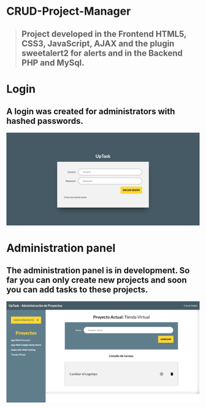 # CRUD-Project-Manager
> ## Project developed in the Frontend HTML5, CSS3, JavaScript, AJAX and the plugin sweetalert2 for alerts and in the Backend PHP and MySql.

# Login
## A login was created for administrators with hashed passwords.

![login](img/login.png)

# Administration panel
## The administration panel is in development. So far you can only create new projects and soon you can add tasks to these projects.

![index](img/index.png)
